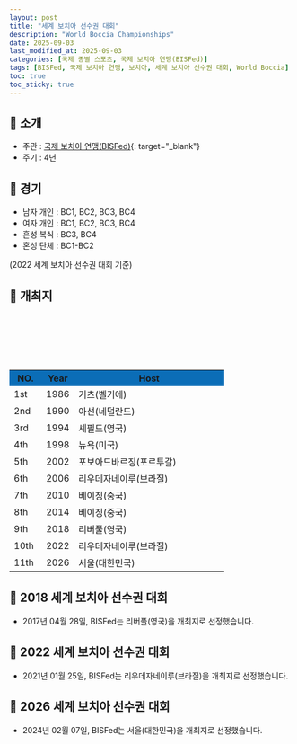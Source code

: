 ```yaml
---
layout: post
title: "세계 보치아 선수권 대회"
description: "World Boccia Championships"
date: 2025-09-03
last_modified_at: 2025-09-03
categories: [국제 종별 스포츠, 국제 보치아 연맹(BISFed)]
tags: [BISFed, 국제 보치아 연맹, 보치아, 세계 보치아 선수권 대회, World Boccia]
toc: true
toc_sticky: true
---
```

## 📜 소개
* 주관 : [국제 보치아 연맹(BISFed)](https://www.worldboccia.com/){: target="_blank"}
* 주기 : 4년

## 📜 경기
* 남자 개인 : BC1, BC2, BC3, BC4
* 여자 개인 : BC1, BC2, BC3, BC4
* 혼성 복식 : BC3, BC4
* 혼성 단체 : BC1-BC2

(2022 세계 보치아 선수권 대회 기준)

## 📜 개최지
<!DOCTYPE html>
<html>

<head>
    <meta charset="UTF-8">
</head>

<body>
    <table>
        <tr style="background: #0B6DB7;">
            <th style="width: 15%; font-weight: bold;">NO.</th>
            <th style="width: 15%; font-weight: bold;">Year</th>
            <th style="width: 70%; font-weight: bold;">Host</th>
        </tr>
        <tr>
            <td>1st</td>
            <td>1986</td>
            <td>기츠(벨기에)</td>
        </tr>
        <tr>
            <td>2nd</td>
            <td>1990</td>
            <td>아선(네덜란드)</td>
        </tr>
        <tr>
            <td>3rd</td>
            <td>1994</td>
            <td>셰필드(영국)</td>
        </tr>
        <tr>
            <td>4th</td>
            <td>1998</td>
            <td>뉴욕(미국)</td>
        </tr>
        <tr>
            <td>5th</td>
            <td>2002</td>
            <td>포보아드바르징(포르투갈)</td>
        </tr>
        <tr>
            <td>6th</td>
            <td>2006</td>
            <td>리우데자네이루(브라질)</td>
        </tr>
        <tr>
            <td>7th</td>
            <td>2010</td>
            <td>베이징(중국)</td>
        </tr>
        <tr>
            <td>8th</td>
            <td>2014</td>
            <td>베이징(중국)</td>
        </tr>
        <tr>
            <td>9th</td>
            <td>2018</td>
            <td>리버풀(영국)</td>
        </tr>
        <tr>
            <td>10th</td>
            <td>2022</td>
            <td>리우데자네이루(브라질)</td>
        </tr>
        <tr>
            <td><span class="korea-host">11th</span></td>
            <td><span class="korea-host">2026</span></td>
            <td><span class="korea-host">서울(대한민국)</span></td>
        </tr>
    </table>
</body>

</html>

## 📜 2018 세계 보치아 선수권 대회
* 2017년 04월 28일, BISFed는 <span class="foreign-host">리버풀(영국)</span>을 개최지로 선정했습니다.

## 📜 2022 세계 보치아 선수권 대회
* 2021년 01월 25일, BISFed는 <span class="foreign-host">리우데자네이루(브라질)</span>을 개최지로 선정했습니다.

## 📜 2026 세계 보치아 선수권 대회
* 2024년 02월 07일, BISFed는 <span class="korea-host">서울(대한민국)</span>을 개최지로 선정했습니다.

